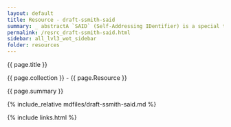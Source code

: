 ```yaml
---
layout: default
title: Resource - draft-ssmith-said
summary: _ abstractA `SAID` (Self-Addressing IDentifier) is a special type of content-addressable identifier based on encoded cryptographic digest that is self-referential. The `SAID` derivation protocol defin
permalink: /resrc_draft-ssmith-said.html
sidebar: all_lvl3_wot_sidebar
folder: resources
---
```


{{ page.title }}

{{ page.collection }} - {{ page.Resource }}

   {{ page.summary }}

{% include_relative mdfiles/draft-ssmith-said.md %}

 {% include links.html %} 
